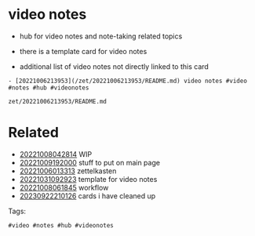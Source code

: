 # video notes

- hub for video notes and note-taking related topics
- there is a template card for video notes

- additional list of video notes not directly linked to this card
```
- [20221006213953](/zet/20221006213953/README.md) video notes #video #notes #hub #videonotes
```

` zet/20221006213953/README.md `

# Related

- [20221008042814](/zet/20221008042814/README.md) WIP
- [20221009192000](/zet/20221009192000/README.md) stuff to put on main page
- [20221006013313](/zet/20221006013313/README.md) zettelkasten
- [20221031092923](/zet/20221031092923/README.md) template for video notes
- [20221008061845](/zet/20221008061845/README.md) workflow
- [20230922210126](/zet/20230922210126/README.md) cards i have cleaned up

Tags:

    #video #notes #hub #videonotes
